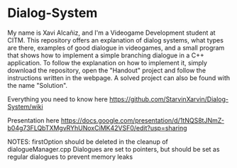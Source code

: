 # Dialog-System
My name is Xavi Alcañiz, and I'm a Videogame Development student at CITM.
This repository offers an explanation of dialog systems, what types are there, examples of good dialogue in videogames, and a small program that shows how to implement a simple branching dialogue in a C++ application. To follow the explanation on how to implement it, simply download the repository, open the "Handout" project and follow the instructions written in the webpage. A solved project can also be found with the name "Solution".

Everything you need to know here https://github.com/StarvinXarvin/Dialog-System/wiki

Presentation here https://docs.google.com/presentation/d/1tNQS8tJNmZ-b04g73FLQbTXMgvRYhUNoxCiMK42VSF0/edit?usp=sharing

NOTES: firstOption should be deleted in the cleanup of dialogueManager.cpp
       Dialogues are set to pointers, but should be set as regular dialogues to prevent memory leaks
